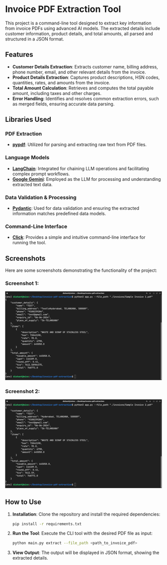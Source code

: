 # Invoice PDF Extraction Tool

This project is a command-line tool designed to extract key information from invoice PDFs using advanced AI models. The extracted details include customer information, product details, and total amounts, all parsed and structured in a JSON format.

## Features
- **Customer Details Extraction**: Extracts customer name, billing address, phone number, email, and other relevant details from the invoice.
- **Product Details Extraction**: Captures product descriptions, HSN codes, quantities, rates, and amounts from the invoice.
- **Total Amount Calculation**: Retrieves and computes the total payable amount, including taxes and other charges.
- **Error Handling**: Identifies and resolves common extraction errors, such as merged fields, ensuring accurate data parsing.

## Libraries Used

### PDF Extraction
- **[pypdf](https://pypi.org/project/pypdf/)**: Utilized for parsing and extracting raw text from PDF files.

### Language Models
- **[LangChain](https://www.langchain.com/)**: Integrated for chaining LLM operations and facilitating complex prompt workflows.
- **[Google Gemini](https://cloud.google.com/gemini)**: Employed as the LLM for processing and understanding extracted text data.

### Data Validation & Processing
- **[Pydantic](https://pypi.org/project/pydantic/)**: Used for data validation and ensuring the extracted information matches predefined data models.

### Command-Line Interface
- **[Click](https://pypi.org/project/click/)**: Provides a simple and intuitive command-line interface for running the tool.

## Screenshots

Here are some screenshots demonstrating the functionality of the project:

### Screenshot 1:
![Screenshot 1](https://raw.githubusercontent.com/dishant-yadav/swipe-assignment-pdf-extraction/main/output/Sample%20Invoice%201.png)

### Screenshot 2:
![Screenshot 1](https://raw.githubusercontent.com/dishant-yadav/swipe-assignment-pdf-extraction/main/output/Sample%20Invoice%202.png)

## How to Use

1. **Installation**: Clone the repository and install the required dependencies:
    ```bash
    pip install -r requirements.txt
    ```

2. **Run the Tool**: Execute the CLI tool with the desired PDF file as input:
    ```bash
    python main.py extract --file_path <path_to_invoice_pdf>
    ```

3. **View Output**: The output will be displayed in JSON format, showing the extracted details.
